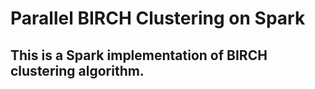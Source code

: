 # Parallel BIRCH Clustering on Spark
## This is a Spark implementation of BIRCH clustering algorithm.